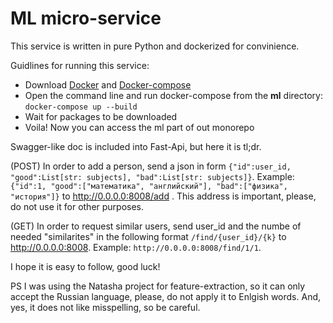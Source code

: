 # ML micro-service
 
This service is written in pure Python and dockerized for convinience.

Guidlines for running this service:
* Download [Docker](https://docs.docker.com/engine/install/ubuntu/) and [Docker-compose](https://docs.docker.com/compose/install/)
* Open the command line and run docker-compose from the **ml** directory: `docker-compose up --build`
* Wait for packages to be downloaded
* Voila! Now you can access the ml part of out monorepo

Swagger-like doc is included into Fast-Api, but here it is tl;dr.

(POST) In order to add a person, send a json in form `{"id":user_id, "good":List[str: subjects], "bad":List[str: subjects]}`. Example: `{"id":1, "good":["математика", "английский"], "bad":["физика", "история"]}` to http://0.0.0.0:8008/add . This address is important, please, do not use it for other purposes.

(GET) In order to request similar users, send user_id and the numbe of needed "similarites" in the following format `/find/{user_id}/{k}` to http://0.0.0.0:8008. Example: `http://0.0.0.0:8008/find/1/1`.

I hope it is easy to follow, good luck!

PS I was using the Natasha project for feature-extraction, so it can only accept the Russian language, please, do not apply it to Enlgish words. And, yes, it does not like misspelling, so be careful.